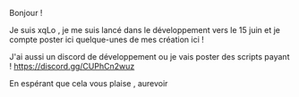 Bonjour !

Je suis xqLo , je me suis lancé dans le développement vers le 15 juin et je compte poster ici quelque-unes de mes création ici ! 

J'ai aussi un discord de développement ou je vais poster des scripts payant ! https://discord.gg/CUPhCn2wuz

En espérant que cela vous plaise , aurevoir
